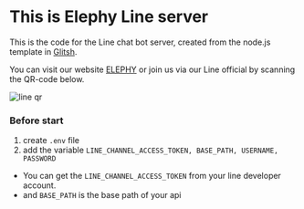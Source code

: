 # This is Elephy Line server

This is the code for the Line chat bot server, created from the node.js template in [Glitsh](https://glitch.com/). 

You can visit our website [ELEPHY](https://elephy.vercel.app/) or join us via our Line official by scanning the QR-code below.

![line qr](https://drive.google.com/u/0/uc?id=1f4MOwk17dIX2AclUfBeA7hd3HZL5vg2y)

### Before start
1. create `.env` file
2. add the variable `LINE_CHANNEL_ACCESS_TOKEN, BASE_PATH, USERNAME, PASSWORD`
* You can get the `LINE_CHANNEL_ACCESS_TOKEN` from your line developer account.
* and `BASE_PATH` is the base path of your api
